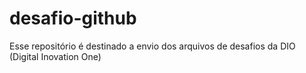 # desafio-github

Esse repositório é destinado a envio dos arquivos de desafios da DIO (Digital Inovation One)
